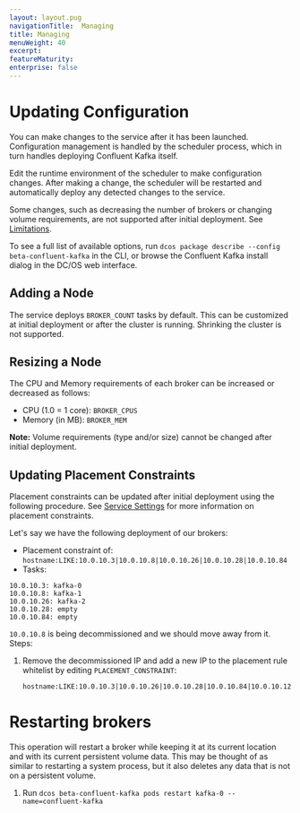 ```yaml
---
layout: layout.pug
navigationTitle:  Managing
title: Managing
menuWeight: 40
excerpt:
featureMaturity:
enterprise: false
---
```


<!-- This source repo for this topic is https://github.com/mesosphere/confluent -->


# Updating Configuration
You can make changes to the service after it has been launched. Configuration management is handled by the scheduler process, which in turn handles deploying Confluent Kafka itself.

Edit the runtime environment of the scheduler to make configuration changes. After making a change, the scheduler will be restarted and automatically deploy any detected changes to the service.

Some changes, such as decreasing the number of brokers or changing volume requirements, are not supported after initial deployment. See [Limitations](/services/confluent-kafka/2.0.0.1-3.3.0e/limitations/).

To see a full list of available options, run `dcos package describe --config beta-confluent-kafka` in the CLI, or browse the Confluent Kafka install dialog in the DC/OS web interface.

## Adding a Node
The service deploys `BROKER_COUNT` tasks by default. This can be customized at initial deployment or after the cluster is running. Shrinking the cluster is not supported.

## Resizing a Node
The CPU and Memory requirements of each broker can be increased or decreased as follows:
- CPU (1.0 = 1 core): `BROKER_CPUS`
- Memory (in MB): `BROKER_MEM`

**Note:** Volume requirements (type and/or size) cannot be changed after initial deployment.

## Updating Placement Constraints

Placement constraints can be updated after initial deployment using the following procedure. See [Service Settings](#service-settings) for more information on placement constraints.

Let's say we have the following deployment of our brokers:

- Placement constraint of: `hostname:LIKE:10.0.10.3|10.0.10.8|10.0.10.26|10.0.10.28|10.0.10.84`
- Tasks:
```
10.0.10.3: kafka-0
10.0.10.8: kafka-1
10.0.10.26: kafka-2
10.0.10.28: empty
10.0.10.84: empty
```

`10.0.10.8` is being decommissioned and we should move away from it. Steps:

1. Remove the decommissioned IP and add a new IP to the placement rule whitelist by editing `PLACEMENT_CONSTRAINT`:

	```
	hostname:LIKE:10.0.10.3|10.0.10.26|10.0.10.28|10.0.10.84|10.0.10.123
	```

# Restarting brokers

This operation will restart a broker while keeping it at its current location and with its current persistent volume data. This may be thought of as similar to restarting a system process, but it also deletes any data that is not on a persistent volume.

1. Run `dcos beta-confluent-kafka pods restart kafka-0 --name=confluent-kafka`
